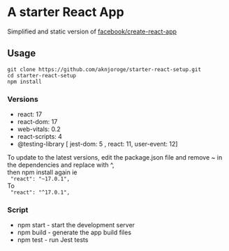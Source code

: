 # A starter React App

Simplified and static version of [ facebook/create-react-app](https://github.com/facebook/create-react-app)

## Usage

```
git clone https://github.com/aknjoroge/starter-react-setup.git
cd starter-react-setup
npm install
```

### Versions

- react: 17
- react-dom: 17
- web-vitals: 0.2
- react-scripts: 4
- @testing-library [ jest-dom: 5 , react: 11, user-event: 12]

To update to the latest versions, edit the package.json file and remove ~ in the dependencies and replace with ^, <br/>
then npm install again ie <br/>
` "react": "~17.0.1",` <br/>
To <br/>
` "react": "^17.0.1",`

### Script

- npm start - start the development server
- npm build - generate the app build files
- npm test - run Jest tests
